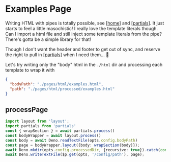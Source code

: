 # Examples Page

Writing HTML with pipes is totally possible, see [[home]] and [[partials]]. It just starts to feel a little masochistic! I really love the template literals though. Can I import a html file and still inject some template literals from the pipe? There's gotta be a simple library for that!

Though I don't want the header and footer to get out of sync, and reserve the right to pull in [[partials]] when I need them... 🤯

Let's try writing only the "body" html in the `./html` dir and processing each template to wrap it with

```json
{
  "bodyPath": "./pages/html/examples.html",
  "path": "./pages/html/processed/examples.html"
}
```

## processPage
```ts
import layout from 'layout';
import partials from 'partials'
const { wrapSection } = await partials.process()
const bodyWrapper = await layout.process()
const body = await Deno.readTextFile(opts.config.bodyPath)
const page = bodyWrapper.layout({body: wrapSection(body)});
await Deno.mkdir(opts.config.processedDir, {recursive: true}).catch(console.error)
await Deno.writeTextFile($p.get(opts, '/config/path'), page);
```


[//begin]: # "Autogenerated link references for markdown compatibility"
[home]: home.md "Home Page"
[partials]: partials.md "Partial HTML"
[//end]: # "Autogenerated link references"


[//begin]: # "Autogenerated link references for markdown compatibility"
[home]: home.md "Home Page"
[partials]: partials.md "Partial HTML"
[//end]: # "Autogenerated link references"